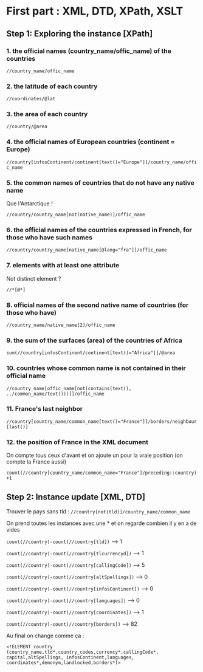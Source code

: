 # First part : XML, DTD, XPath, XSLT

## Step 1: Exploring the instance [XPath]


### 1. the official names (country_name/offic_name) of the countries
`//country_name/offic_name`

### 2. the latitude of each country
`//coordinates/@lat`

### 3. the area of each country
`//country/@area`

### 4. the official names of European countries (continent = Europe)
`//country[infosContinent/continent[text()="Europe"]]/country_name/offic_name`

### 5. the common names of countries that do not have any native name
Que l'Antarctique ! 

`//country/country_name[not(native_name)]/offic_name`

### 6. the official names of the countries expressed in French, for those who have such names
`//country/country_name[native_name[@lang="fra"]]/offic_name`

### 7. elements with at least one attribute
Not distinct element ?

`//*[@*]`

### 8. official names of the second native name of countries (for those who have)
`//country_name/native_name[2]/offic_name`

### 9. the sum of the surfaces (area) of the countries of Africa
`sum(//country[infosContinent/continent[text()="Africa"]]/@area`

### 10. countries whose common name is not contained in their official name
`//country_name[offic_name[not(contains(text(), ../common_name/text()))]]/offic_name`

### 11. France's last neighbor
`//country[country_name/common_name[text()="France"]]/borders/neighbour[last()]`

### 12. the position of France in the XML document
On compte tous ceux d'avant et on ajoute un pour la vraie position (on compte la France aussi)

`count(//country[country_name/common_name="France"]/preceding::country)+1`


## Step 2: Instance update [XML, DTD]

Trouver le pays sans tld :
`//country[not(tld)]/country_name/common_name`

On prend toutes les instances avec une * et on regarde combien il y en a de vides

`count(//country)-count(//country[tld])` --> 1

`count(//country)-count(//country[tlcurrencyd])` --> 1

`count(//country)-count(//country[callingCode])` --> 5

`count(//country)-count(//country[altSpellings])` --> 0

`count(//country)-count(//country[infosContinent])` --> 0

`count(//country)-count(//country[languages])` --> 0

`count(//country)-count(//country[coordinates])` --> 1

`count(//country)-count(//country[borders])` --> 82


Au final on change comme ça : 

`<!ELEMENT country (country_name,tld*,country_codes,currency*,callingCode*,
                   capital,altSpellings, infosContinent,languages,
                   coordinates*,demonym,landlocked,borders*)>`